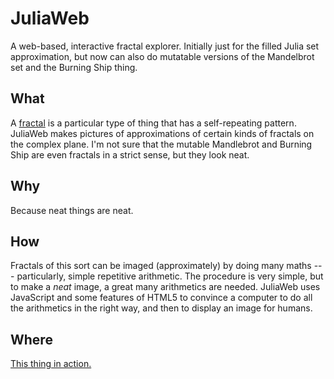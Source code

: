 # JuliaWeb

A web-based, interactive fractal explorer.
Initially just for the filled Julia set approximation, but now can also do mutatable versions of the Mandelbrot set and the Burning Ship thing.

## What

A [fractal](http://en.wikipedia.org/wiki/Fractal) is a particular type of thing that has a self-repeating pattern.
JuliaWeb makes pictures of approximations of certain kinds of fractals on the complex plane.
I'm not sure that the mutable Mandlebrot and Burning Ship are even fractals in a strict sense, but they look neat.

## Why

Because neat things are neat.

## How

Fractals of this sort can be imaged (approximately) by doing many maths ---
particularly, simple repetitive arithmetic.
The procedure is very simple, but to make a *neat* image, a great many arithmetics are needed.
JuliaWeb uses JavaScript and some features of HTML5 to convince a computer to do all the arithmetics
in the right way, and then to display an image for humans.

## Where

[This thing in action.](http://atleebrink.com/julia.html)
